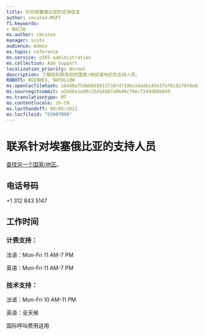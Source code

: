 ```yaml
---
title: 针对埃塞俄比亚的支持信息
author: cmcatee-MSFT
f1.keywords:
- NOCSH
ms.author: cmcatee
manager: scotv
audience: Admin
ms.topic: reference
ms.service: o365-administration
ms.collection: Adm_Support
localization_priority: Normal
description: 了解如何联系你的国家/地区或地区的支持人员。
ROBOTS: NOINDEX, NOFOLLOW
ms.openlocfilehash: c6448a75deb018011f387d719bce4aeb145e1fef6c8279f8e013e3814ea1627a
ms.sourcegitcommit: a1b66e1e80c25d14d67a9b46c79ec7245d88e045
ms.translationtype: MT
ms.contentlocale: zh-CN
ms.lasthandoff: 08/05/2021
ms.locfileid: "53907099"
---
```

# <a name="contact-support-for-djibouti"></a>联系针对埃塞俄比亚的支持人员

[查找另一个国家/地区](../../business-video/get-help-support.md)。

## <a name="phone-number"></a>电话号码
+1 312 843 5147

## <a name="hours"></a>工作时间
### <a name="billing-support"></a>计费支持：

法语：Mon-Fri 11 AM-7 PM

英语：Mon-Fri 11 AM-7 PM

### <a name="technical-support"></a>技术支持：

法语：Mon-Fri 10 AM-11 PM

英语：全天候

国际呼叫费用适用
